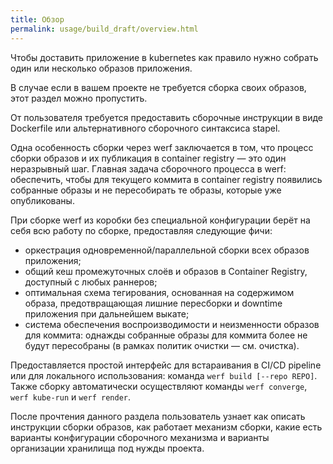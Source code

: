 ```yaml
---
title: Обзор
permalink: usage/build_draft/overview.html
---
```


Чтобы доставить приложение в kubernetes как правило нужно собрать один или несколько образов приложения.

В случае если в вашем проекте не требуется сборка своих образов, этот раздел можно пропустить.

От пользователя требуется предоставить сборочные инструкции в виде Dockerfile или альтернативного сборочного синтаксиса stapel.

Одна особенность сборки через werf заключается в том, что процесс сборки образов и их публикация в container registry — это один неразрывный шаг. Главная задача сборочного процесса в werf: обеспечить, чтобы для текущего коммита в container registry появились собранные образы и не пересобирать те образы, которые уже опубликованы.

При сборке werf из коробки без специальной конфигурации берёт на себя всю работу по сборке, предоставляя следующие фичи:

* оркестрация одновременной/параллельной сборки всех образов приложения;
* общий кеш промежуточных слоёв и образов в Container Registry, доступный с любых раннеров;
* оптимальная схема тегирования, основанная на содержимом образа, предотвращающая лишние пересборки и downtime приложения при дальнейшем выкате;
* система обеспечения воспроизводимости и неизменности образов для коммита: однажды собранные образы для коммита более не будут пересобраны (в рамках политик очистки — см. очистка).

Предоставляется простой интерфейс для встараивания в CI/CD pipeline или для локального использования: команда `werf build [--repo REPO]`. Также сборку автоматически осуществляют команды `werf converge`, `werf kube-run` и `werf render`.

После прочтения данного раздела пользователь узнает как описать инструкции сборки образов, как работает механизм сборки, какие есть варианты конфигурации сборочного механизма и варианты организации хранилища под нужды проекта.

